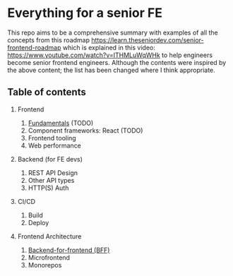 # Everything for a senior FE

This repo aims to be a comprehensive summary with examples of all the concepts from this roadmap https://learn.theseniordev.com/senior-frontend-roadmap which is explained in this video: https://www.youtube.com/watch?v=ITHMLuWqWHk to help engineers become senior frontend engineers. Although the contents were inspired by the above content; the list has been changed where I think appropriate.

## Table of contents

1. Frontend
    1. [Fundamentals](./Fundamentals/fundamentals.md) (TODO)
    2. Component frameworks: React (TODO)
    3. Frontend tooling
    4. Web performance

2. Backend (for FE devs)
    1. REST API Design
    2. Other API types
    3. HTTP(S) Auth

3. CI/CD
    1. Build
    2. Deploy

4. Frontend Architecture
    1. [Backend-for-frontend (BFF)](./Architecture/BFF.md)
    2. Microfrontend
    3. Monorepos
